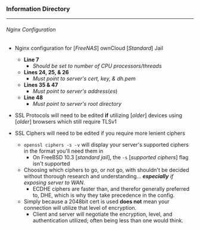 ### Information Directory ###
---
###### Nginx Configuration ######
- Nginx configuration for [_FreeNAS_] ownCloud [_Standard_] Jail
  - __Line 7__
    - _Should be set to number of CPU processors/threads_
  - __Lines 24, 25, & 26__
    - _Must point to server's cert, key, & dh.pem_
  - __Lines 35 & 47__
    - _Must point to server's address_(_es_)
  - __Line 48__
    - _Must point to server's root directory_

- SSL Protocols will need to be edited __if__ utilizing [_older_] devices using [_older_] browsers which still require TLSv1

- SSL Ciphers will need to be edited if you require more lenient ciphers
  - `openssl ciphers -s -v` will display your server's supported ciphers in the format you'll need them in
    - On FreeBSD 10.3 [_standard jail_], the `-s` [_supported ciphers_] flag isn't supported
  - Choosing which ciphers to go, or not go, with shouldn't be decided without thorough research and understanding... ___especially___ _if exposing server to WAN_.
    - ECDHE ciphers are faster than, and therefor generally preferred to, DHE, which is why they take precedence in the config.
  - Simply because a 2048bit cert is used __does not__ mean your connection will utilize that level of encryption.
	  - Client and server will negotiate the encryption, level, and authentication utilized; often being less than one would think.

